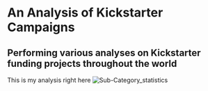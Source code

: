 # An Analysis of Kickstarter Campaigns
Performing various analyses on Kickstarter funding projects throughout the world
---
This is my analysis right here ![Sub-Category_statistics](/Users/bobbyheyrat/documents/Master_Folder/Crowdfunding_Analysis/Sub-Category_statistics.png)

